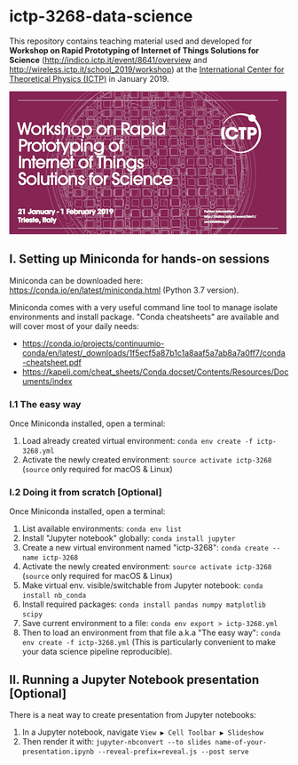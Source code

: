 # ictp-3268-data-science

This repository contains teaching material used and developed for **Workshop on Rapid Prototyping of Internet of Things Solutions for Science** (http://indico.ictp.it/event/8641/overview and http://wireless.ictp.it/school_2019/workshop) at the [International Center for Theoretical Physics (ICTP)](https://www.ictp.it/) in January 2019.

![Poster](lectures/img/poster.png)

## I. Setting up Miniconda for hands-on sessions
Miniconda can be downloaded here: https://conda.io/en/latest/miniconda.html (Python 3.7 version).

Miniconda comes with a very useful command line tool to manage isolate environments and install package. "Conda cheatsheets" are available and will cover most of your daily needs:
- https://conda.io/projects/continuumio-conda/en/latest/_downloads/1f5ecf5a87b1c1a8aaf5a7ab8a7a0ff7/conda-cheatsheet.pdf
- https://kapeli.com/cheat_sheets/Conda.docset/Contents/Resources/Documents/index

### I.1 The easy way
Once Miniconda installed, open a terminal:

1. Load already created virtual environment: `conda env create -f ictp-3268.yml`
2. Activate the newly created environment: `source activate ictp-3268` (`source` only required for macOS & Linux)

### I.2 Doing it from scratch [Optional]
Once Miniconda installed, open a terminal:

1. List available environments: `conda env list`
2. Install "Jupyter notebook" globally: `conda install jupyter`
2. Create a new virtual environment named "ictp-3268": `conda create --name ictp-3268`
3. Activate the newly created environment: `source activate ictp-3268` (`source` only required for macOS & Linux)
4. Make virtual env. visible/switchable from Jupyter notebook: `conda install nb_conda`
5. Install required packages: `conda install pandas numpy matplotlib scipy`
6. Save current environment to a file: `conda env export > ictp-3268.yml`
7. Then to load an environment from that file a.k.a "The easy way": `conda env create -f ictp-3268.yml` (This is particularly convenient to make your data science pipeline reproducible).


## II. Running a Jupyter Notebook presentation [Optional]
There is a neat way to create presentation from Jupyter notebooks:

1. In a Jupyter notebook, navigate `View ▶ Cell Toolbar ▶ Slideshow`
2. Then render it with: `jupyter-nbconvert --to slides name-of-your-presentation.ipynb --reveal-prefix=reveal.js --post serve`

